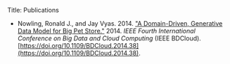 Title: Publications

* Nowling, Ronald J., and Jay Vyas. 2014. ["A Domain-Driven, Generative Data Model for Big Pet Store."](https://ieeexplore.ieee.org/abstract/document/7034765) 2014. _IEEE Fourth International Conference on Big Data and Cloud Computing_ (IEEE BDCloud). [https://doi.org/10.1109/BDCloud.2014.38](https://doi.org/10.1109/BDCloud.2014.38).
